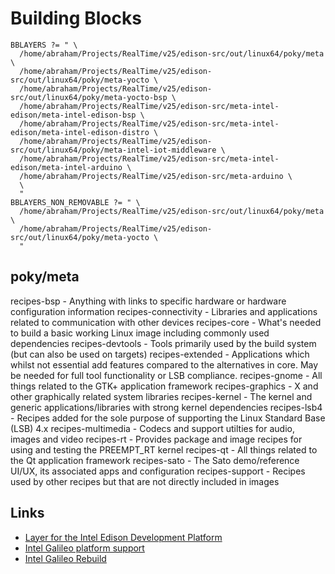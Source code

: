 Building Blocks
==

    BBLAYERS ?= " \
      /home/abraham/Projects/RealTime/v25/edison-src/out/linux64/poky/meta \
      /home/abraham/Projects/RealTime/v25/edison-src/out/linux64/poky/meta-yocto \
      /home/abraham/Projects/RealTime/v25/edison-src/out/linux64/poky/meta-yocto-bsp \
      /home/abraham/Projects/RealTime/v25/edison-src/meta-intel-edison/meta-intel-edison-bsp \
      /home/abraham/Projects/RealTime/v25/edison-src/meta-intel-edison/meta-intel-edison-distro \
      /home/abraham/Projects/RealTime/v25/edison-src/out/linux64/poky/meta-intel-iot-middleware \
      /home/abraham/Projects/RealTime/v25/edison-src/meta-intel-edison/meta-intel-arduino \
      /home/abraham/Projects/RealTime/v25/edison-src/meta-arduino \
      \
      "
    BBLAYERS_NON_REMOVABLE ?= " \
      /home/abraham/Projects/RealTime/v25/edison-src/out/linux64/poky/meta \
      /home/abraham/Projects/RealTime/v25/edison-src/out/linux64/poky/meta-yocto \
      "


## poky/meta

recipes-bsp          - Anything with links to specific hardware or hardware configuration information
recipes-connectivity - Libraries and applications related to communication with other devices
recipes-core         - What's needed to build a basic working Linux image including commonly used dependencies
recipes-devtools     - Tools primarily used by the build system (but can also be used on targets)
recipes-extended     - Applications which whilst not essential add features compared to the alternatives in
                       core. May be needed for full tool functionality or LSB compliance.
recipes-gnome        - All things related to the GTK+ application framework
recipes-graphics     - X and other graphically related system libraries
recipes-kernel       - The kernel and generic applications/libraries with strong kernel dependencies
recipes-lsb4         - Recipes added for the sole purpose of supporting the Linux Standard Base (LSB) 4.x
recipes-multimedia   - Codecs and support utilties for audio, images and video
recipes-rt           - Provides package and image recipes for using and testing the PREEMPT_RT kernel
recipes-qt           - All things related to the Qt application framework
recipes-sato         - The Sato demo/reference UI/UX, its associated apps and configuration
recipes-support      - Recipes used by other recipes but that are not directly included in images


## Links

- [Layer for the Intel Edison Development Platform](http://git.yoctoproject.org/cgit/cgit.cgi/meta-intel-edison/tree/)
- [Intel Galileo platform support](http://git.yoctoproject.org/cgit/cgit.cgi/meta-intel-galileo/tree/)
- [Intel Galileo Rebuild](http://www.embarcados.com.br/galileo-yocto/)
